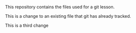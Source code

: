 This repository contains the files used for a git lesson.

This is a change to an existing file that git has already tracked.

This is a third change
